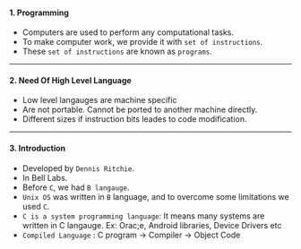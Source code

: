 #### 1. Programming
- Computers are used to perform any computational tasks. 
- To make computer work, we provide it with `set of instructions`. 
- These `set of instructions` are known as `programs`.

---

#### 2. Need Of High Level Language
- Low level langauges are machine specific
- Are not portable. Cannot be ported to another machine directly.
- Different sizes if instruction bits leades to code modification.

---

#### 3. Introduction
- Developed by `Dennis Ritchie`.
- In Bell Labs.
- Before `C`, we had `B langauge`.
- `Unix OS` was written in `B` language, and to overcome some limitations we used `C`.
- `C is a system programming language`: It means many systems are written in C langauge. Ex: Orac;e, Android libraries, Device Drivers etc
- `Compiled Language` : C program -> Compiler -> Object Code